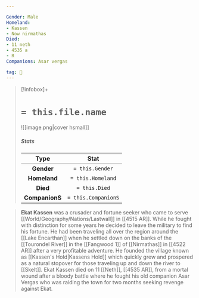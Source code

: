 ```yaml
---

Gender: Male
Homeland:
- Kassen
- Now nirmathas
Died:
- 11 neth
- 4535 a
- R
Companions: Asar vergas

tag: 👤️
---
```


> [!infobox]+
> #  `= this.file.name`
> ![[image.png|cover hsmall]]
> ##### Stats
> Type | Stat |
> :---: |:---:|
> **Gender** | `= this.Gender` |
> **Homeland** | `= this.Homeland` |
> **Died** | `= this.Died` |
> **CompanionS** | `= this.CompanionS` |



> **Ekat Kassen** was a crusader and fortune seeker who came to serve [[World/Geography/Nations/Lastwall]] in [[4515 AR]]. While he fought with distinction for some years he decided to leave the military to find his fortune. He had been traveling all over the region around the [[Lake Encarthan]] when he settled down on the banks of the [[Tourondel River]] in the [[Fangwood 1]] of [[Nirmathas]] in [[4522 AR]] after a very profitable adventure. He founded the village known as [[Kassen's Hold|Kassens Hold]] which quickly grew and prospered as a natural stopover for those traveling up and down the river to [[Skelt]].
> Ekat Kassen died on 11 [[Neth]], [[4535 AR]], from a mortal wound after a bloody battle where he fought his old companion Asar Vergas who was raiding the town for two months seeking revenge against Ekat.







